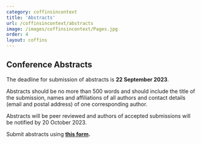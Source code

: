 ```yaml
---
category: coffinsincontext
title: 'Abstracts'
url: /coffinsincontext/abstracts
image: /images/coffinsincontext/Pages.jpg
order: 4
layout: coffins
---
```

## Conference Abstracts

The deadline for submission of abstracts is **22 September 2023**. 

Abstracts should be no more than 500 words and should include the title of the submission, names and affiliations of all authors and contact details (email and postal address) of one corresponding author. 

Abstracts will be peer reviewed and authors of accepted submissions will be notified by 20 October 2023.

Submit abstracts using **[this form](https://forms.gle/PmZZAsfGHCsqaYCT8).**
